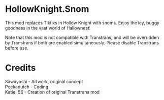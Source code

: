 # HollowKnight.Snom
This mod replaces Tiktiks in Hollow Knight with snoms. Enjoy the icy, buggy goodness in the vast world of Hallownest!

Note that this mod is not compatible with Transtrans, and will be overridden by Transtrans if both are enabled simultaneously. Please disable Transtrans before use.

# Credits
Sawayoshi - Artwork, original concept  
Peekadutch - Coding  
Katie, 56 - Creation of original Transtrans mod
